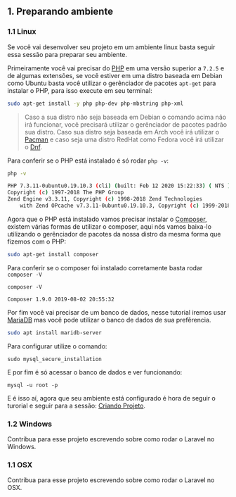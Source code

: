 ## 1. Preparando ambiente

### 1.1 Linux
Se você vai desenvolver seu projeto em um ambiente linux basta seguir essa sessão para preparar seu ambiente.

Primeiramente você vai precisar do [PHP](https://www.php.net/) em uma versão superior a `7.2.5` e de algumas extensões, se você estiver em uma distro baseada em Debian como Ubuntu basta você utilizar o gerênciador de pacotes `apt-get` para instalar o PHP, para isso execute em seu terminal:

```bash
sudo apt-get install -y php php-dev php-mbstring php-xml
```

> Caso a sua distro não seja baseada em Debian o comando acima não irá funcionar, você precisará utilizar o gerênciador de pacotes padrão sua distro. Caso sua distro seja baseada em Arch você irá utilizar o [Pacman](https://wiki.archlinux.org/index.php/pacman) e caso seja uma distro RedHat como Fedora você irá utilizar o [Dnf](https://fedoraproject.org/wiki/DNF).

Para conferir se o PHP está instalado é só rodar ```php -v```:
```bash
php -v

PHP 7.3.11-0ubuntu0.19.10.3 (cli) (built: Feb 12 2020 15:22:33) ( NTS )
Copyright (c) 1997-2018 The PHP Group
Zend Engine v3.3.11, Copyright (c) 1998-2018 Zend Technologies
    with Zend OPcache v7.3.11-0ubuntu0.19.10.3, Copyright (c) 1999-2018, by Zend Technologies
```

Agora que o PHP está instalado vamos precisar instalar o [Composer](https://getcomposer.org/), existem várias formas de utilizar o composer, aqui nós vamos baixa-lo utilizando o gerênciador de pacotes da nossa distro da mesma forma que fizemos com o PHP:

```bash
sudo apt-get install composer
```

Para conferir se o composer foi instalado corretamente basta rodar ```composer -V```

```
composer -V

Composer 1.9.0 2019-08-02 20:55:32
```

Por fim você vai precisar de um banco de dados, nesse tutorial iremos usar [MariaDB](https://mariadb.org/) mas você pode utilizar o banco de dados de sua prefêrencia.

```bash
sudo apt install maridb-server
```

Para configurar utilize o comando:
```
sudo mysql_secure_installation
```

E por fim é só acessar o banco de dados e ver funcionando:
```
mysql -u root -p
```

E é isso aí, agora que seu ambiente está configurado é hora de seguir o turorial e seguir para a sessão: [Criando Projeto](./2-Criando-projeto.md).

### 1.2 Windows
Contribua para esse projeto escrevendo sobre como rodar o Laravel no Windows.

### 1.1 OSX
Contribua para esse projeto escrevendo sobre como rodar o Laravel no OSX.